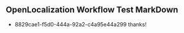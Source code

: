 ## OpenLocalization Workflow Test MarkDown
* 8829cae1-f5d0-444a-92a2-c4a95e44a299 thanks!

<!--HONumber=Aug16_HO1-->


